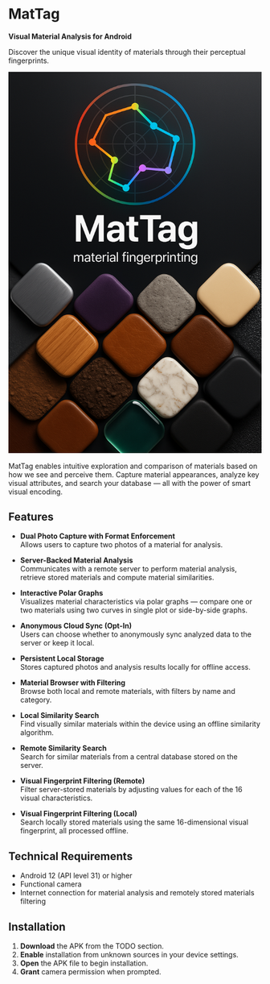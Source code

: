# MatTag

**Visual Material Analysis for Android**  

Discover the unique visual identity of materials through their perceptual fingerprints.

![MatTag Splash Screen](app/src/main/res/drawable/splash.png)

MatTag enables intuitive exploration and comparison of materials based on how we see and perceive them. 
Capture material appearances, analyze key visual attributes, and search your database — all with the power of smart visual encoding.

## Features

- **Dual Photo Capture with Format Enforcement**  
  Allows users to capture two photos of a material for analysis.

- **Server-Backed Material Analysis**  
  Communicates with a remote server to perform material analysis, retrieve stored materials and compute material similarities.

- **Interactive Polar Graphs**  
  Visualizes material characteristics via polar graphs — compare one or two materials using two curves in single plot or side-by-side graphs.

- **Anonymous Cloud Sync (Opt-In)**  
  Users can choose whether to anonymously sync analyzed data to the server or keep it local.

- **Persistent Local Storage**  
  Stores captured photos and analysis results locally for offline access.

- **Material Browser with Filtering**  
  Browse both local and remote materials, with filters by name and category.

- **Local Similarity Search**  
  Find visually similar materials within the device using an offline similarity algorithm.

- **Remote Similarity Search**  
  Search for similar materials from a central database stored on the server.

- **Visual Fingerprint Filtering (Remote)**  
  Filter server-stored materials by adjusting values for each of the 16 visual characteristics.

- **Visual Fingerprint Filtering (Local)**  
  Search locally stored materials using the same 16-dimensional visual fingerprint, all processed offline.

## Technical Requirements

- Android 12 (API level 31) or higher
- Functional camera
- Internet connection for material analysis and remotely stored materials filtering

## Installation

1. **Download** the APK from the TODO section.
2. **Enable** installation from unknown sources in your device settings.
3. **Open** the APK file to begin installation.
4. **Grant** camera permission when prompted.
